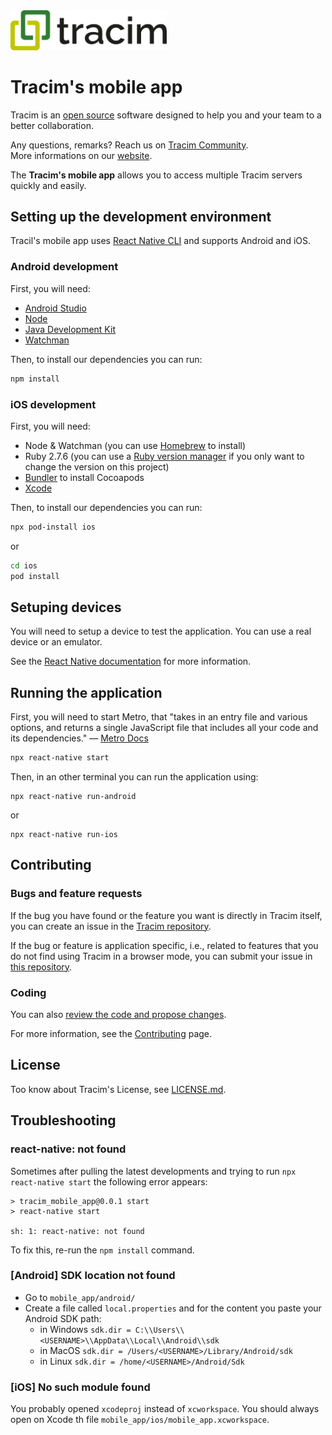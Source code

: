 <img src="./src/branding/logo.png" alt="Tracim's logo" width="250">
</br>

# Tracim's mobile app

Tracim is an [open source](https://github.com/tracim/tracim) software designed to help you and your team to a better collaboration.

Any questions, remarks? Reach us on [Tracim Community](https://public-community.tracim.fr/). </br>
More informations on our [website](https://www.algoo.fr/fr/tracim).

The **Tracim's mobile app** allows you to access multiple Tracim servers quickly and easily.


## Setting up the development environment

Tracil's mobile app uses [React Native CLI](https://reactnative.dev/docs/environment-setup) and supports Android and iOS.

### Android development

First, you will need:
- [Android Studio](https://developer.android.com/studio)
- [Node](https://nodejs.org/en/download/package-manager/)
- [Java Development Kit](http://openjdk.java.net/)
- [Watchman](https://facebook.github.io/watchman/docs/install/#buildinstall)

Then, to install our dependencies you can run:

```bash
npm install
```

### iOS development

First, you will need:
- Node & Watchman (you can use [Homebrew](http://brew.sh/) to install)
- Ruby 2.7.6 (you can use a [Ruby version manager](https://github.com/rbenv/rbenv) if you only want to change the version on this project)
- [Bundler](https://bundler.io/) to install Cocoapods
- [Xcode](https://apps.apple.com/fr/app/xcode/id497799835)

Then, to install our dependencies you can run:

```bash
npx pod-install ios
```

or

```bash
cd ios
pod install
```


## Setuping devices

You will need to setup a device to test the application. You can use a real device or an emulator.

See the [React Native documentation](https://reactnative.dev/docs/running-on-device) for more information.


## Running the application

First, you will need to start Metro, that "takes in an entry file and various options, and returns a single JavaScript file that includes all your code and its dependencies." — [Metro Docs](https://facebook.github.io/metro/docs/concepts)

```bash
npx react-native start
```

Then, in an other terminal you can run the application using:

```
npx react-native run-android
```

or

```
npx react-native run-ios
```


## Contributing

### Bugs and feature requests

If the bug you have found or the feature you want is directly in Tracim itself, you can create an issue in the [Tracim repository](https://github.com/tracim/tracim/issues).

If the bug or feature is application specific, i.e., related to features that you do not find using Tracim in a browser mode, you can submit your issue in [this repository](https://github.com/tracim/mobile_app/issues).

### Coding

You can also [review the code and propose changes](https://github.com/tracim/mobile_app/pulls).

For more information, see the [Contributing](https://github.com/tracim/mobile_app/blob/main/CONTRIBUTING.md) page.


## License

Too know about Tracim's License, see [LICENSE.md](https://github.com/tracim/tracim/blob/develop/LICENSE.md).


## Troubleshooting

### react-native: not found
Sometimes after pulling the latest developments and trying to run `npx react-native start` the following error appears:
```
> tracim_mobile_app@0.0.1 start
> react-native start

sh: 1: react-native: not found
```
To fix this, re-run the `npm install` command.

### [Android] SDK location not found

- Go to `mobile_app/android/`
- Create a file called `local.properties` and for the content you paste your Android SDK path:
  - in Windows `sdk.dir = C:\\Users\\<USERNAME>\\AppData\\Local\\Android\\sdk`
  - in MacOS `sdk.dir = /Users/<USERNAME>/Library/Android/sdk`
  - in Linux `sdk.dir = /home/<USERNAME>/Android/Sdk`

### [iOS] No such module found
You probably opened `xcodeproj` instead of `xcworkspace`. You should always open on Xcode th file `mobile_app/ios/mobile_app.xcworkspace`.
